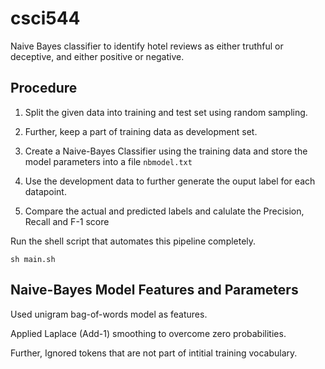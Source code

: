 # csci544

Naive Bayes classifier to identify hotel reviews as either truthful or deceptive, and either positive or negative. 


## Procedure

1. Split the given data into training and test set using random sampling.

2. Further, keep a part of training data as development set.

3. Create a Naive-Bayes Classifier using the training data and store the model parameters into a file `nbmodel.txt`

4. Use the development data to further generate the ouput label for each datapoint.

5. Compare the actual and predicted labels and calulate the Precision, Recall and F-1 score

Run the shell script that automates this pipeline completely.

`sh main.sh`

## Naive-Bayes Model Features and Parameters

Used unigram bag-of-words model as features.

Applied Laplace (Add-1) smoothing to overcome zero probabilities.

Further, Ignored tokens that are not part of intitial training vocabulary.


